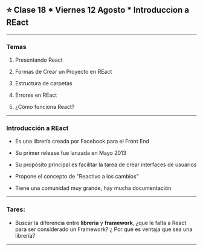 ## :star: Clase 18 * Viernes 12 Agosto * Introduccion a REact 

---

### Temas

1. Presentando React

2. Formas de Crear un Proyecto en REact

3. Estructura de carpetas

4. Errores en REact

5. ¿Cómo funciona React?

---

### Introducción a REact

- Es una librería creada por Facebook para el Front End

- Su primer release fue lanzada en Mayo 2013

- Su propósito principal es facilitar la tarea de crear interfaces de usuarios

- Propone el concepto de "Reactivo a los cambios"

- Tiene una comunidad muy grande, hay mucha documentación

---

### Tares:

- Buscar la diferencia entre **libreria** y **framework**, ¿que le falta a React para ser considerado un Framework? ¿ Por qué es ventaja que sea una librería?

---
